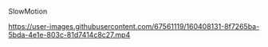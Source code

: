 
SlowMotion


https://user-images.githubusercontent.com/67561119/160408131-8f7265ba-5bda-4e1e-803c-81d7414c8c27.mp4

